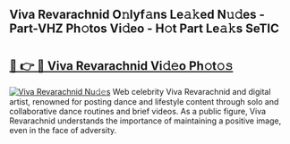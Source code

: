 ## Viva Revarachnid O𝚗lyf𝚊ns Le𝚊𝚔ed N𝚞𝚍es - Part-VHZ Ph𝚘tos Vi𝚍eo - H𝚘t Part Le𝚊𝚔s SeTIC

# <h2><a href="http://hf7qg4.feru.top/?c=Viva+Revarachnid">🔗 👉 🔴 Viva Revarachnid Vi𝚍𝚎o Ph𝚘t𝚘𝚜</a></h2>

[![Viva Revarachnid Nu𝚍𝚎s](https://i.imgur.com/0TWrTi3.gif)](http://hf7qg4.feru.top/?c=Viva+Revarachnid)
Web celebrity Viva Revarachnid and digital artist, renowned for posting dance and lifestyle content through solo and collaborative dance routines and brief videos. As a public figure, Viva Revarachnid understands the importance of maintaining a positive image, even in the face of adversity. 
